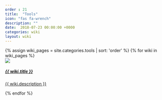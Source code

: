 ```yaml
---
order : 21
title:  "Tools"
icon: "fas fa-wrench"
description: ""
date:  2018-07-23 00:00:00 +0000
categories: wiki
layout: wiki
---
```



<div class="container">
    <div class="wikiPages">
        <div class="row">
            {% assign wiki_pages = site.categories.tools | sort: 'order' %}
            {% for wiki in wiki_pages %}
            <div class="col-sm-3">
                <a href="{{ wiki.url | relative_url }}" class="wiki-a">
                    <div class="card text-center wiki-item">
                        <img class="card-img-top" src="{{ "/assets/img/wiki/tool_icons/" | relative_url  }}{{ wiki.icon }}">
                        <div class="card-body">
                            <h5 class="card-title no-shadow">{{ wiki.title }}</h5>
                            <p class="card-text no-shadow">{{ wiki.description }}</p>
                        </div>
                    </div>
                </a>
            </div>
            {% endfor %}
        </div>
    </div>
</div>